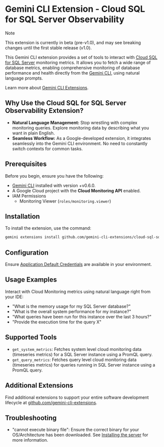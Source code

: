 # Gemini CLI Extension - Cloud SQL for SQL Server Observability

> [!NOTE]
> This extension is currently in beta (pre-v1.0), and may see breaking changes until the first stable release (v1.0).

This Gemini CLI extension provides a set of tools to interact with [Cloud SQL for SQL Server](https://cloud.google.com/sql/docs/sqlserver)  monitoring metrics. It allows you to fetch a wide range of database metrics, enabling comprehensive monitoring of database performance and health directly from the [Gemini CLI](https://google-gemini.github.io/gemini-cli/), using natural language prompts.

Learn more about [Gemini CLI Extensions](https://github.com/google-gemini/gemini-cli/blob/main/docs/extension.md).

## Why Use the Cloud SQL for SQL Server Observability Extension?

* **Natural Language Management:** Stop wrestling with complex monitoring queries. Explore monitoring data by describing what you want in plain English.
* **Seamless Workflow:** As a Google-developed extension, it integrates seamlessly into the Gemini CLI environment. No need to constantly switch contexts for common tasks.

## Prerequisites

Before you begin, ensure you have the following:

*   [Gemini CLI](https://github.com/google-gemini/gemini-cli) installed with version +v0.6.0.
*   A Google Cloud project with the **Cloud Monitoring API** enabled.
*   IAM Permissions
    * Monitoring Viewer (`roles/monitoring.viewer`)

## Installation

To install the extension, use the command:

```bash
gemini extensions install github.com/gemini-cli-extensions/cloud-sql-sqlserver-observability
```

## Configuration

Ensure [Application Default Credentials](https://cloud.google.com/docs/authentication/gcloud) are available in your environment.

## Usage Examples

Interact with Cloud Monitoring metrics using natural language right from your IDE:

* "What is the memory usage for my SQL Server database?"
* "What is the overall system performance for my instance?"
* "What queries have been run for this instance over the last 3 hours?"
* "Provide the execution time for the query X"

## Supported Tools

* `get_system_metrics`: Fetches system level cloud monitoring data (timeseries metrics) for a SQL Server instance using a PromQL query.
* `get_query_metrics`: Fetches query level cloud monitoring data (timeseries metrics) for queries running in SQL Server instance using a PromQL query.

## Additional Extensions

Find additional extensions to support your entire software development lifecycle at [github.com/gemini-cli-extensions](https://github.com/gemini-cli-extensions).

## Troubleshooting

* "cannot execute binary file": Ensure the correct binary for your OS/Architecture has been downloaded. See [Installing the server](https://googleapis.github.io/genai-toolbox/getting-started/introduction/#installing-the-server) for more information.

